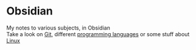 # Obsidian
My notes to various subjects, in Obsidian  
Take a look on [Git](Git.md), different [programming languages](_Programming.md) or some stuff about [Linux](_Linux.md) 